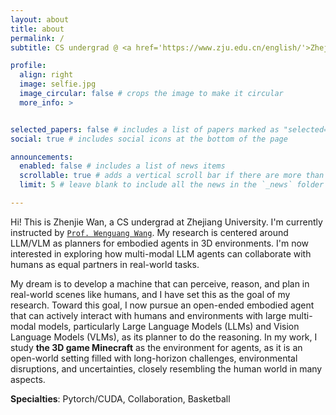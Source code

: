 ```yaml
---
layout: about
title: about
permalink: /
subtitle: CS undergrad @ <a href='https://www.zju.edu.cn/english/'>Zhejiang University</a> 

profile:
  align: right
  image: selfie.jpg
  image_circular: false # crops the image to make it circular
  more_info: > 


selected_papers: false # includes a list of papers marked as "selected={true}"
social: true # includes social icons at the bottom of the page

announcements:
  enabled: false # includes a list of news items
  scrollable: true # adds a vertical scroll bar if there are more than 3 news items
  limit: 5 # leave blank to include all the news in the `_news` folder

---
```


Hi! This is Zhenjie Wan, a CS undergrad at Zhejiang University. I'm currently instructed by <a href='https://sites.google.com/view/wenguanwang'>`Prof. Wenguang Wang`</a>. My research is centered around LLM/VLM as planners for embodied agents in 3D environments. I'm now interested in exploring how multi-modal LLM agents can collaborate with humans as equal partners in real-world tasks.


My dream is to develop a machine that can perceive, reason, and plan in real-world scenes like humans, and
I have set this as the goal of my research. Toward this goal, I now pursue an open-ended embodied agent
that can actively interact with humans and environments with large multi-modal models, particularly Large
Language Models (LLMs) and Vision Language Models (VLMs), as its planner to do the reasoning. In my
work, I study **the 3D game Minecraft** as the environment for agents, as it is an open-world setting filled with
long-horizon challenges, environmental disruptions, and uncertainties, closely resembling the human world
in many aspects.

**Specialties**: Pytorch/CUDA, Collaboration, Basketball